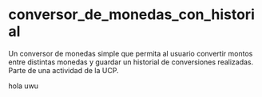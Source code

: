 # conversor_de_monedas_con_historial
Un conversor de monedas simple que permita al usuario convertir montos entre distintas monedas y guardar un historial de conversiones realizadas. Parte de una actividad de la UCP.



hola uwu